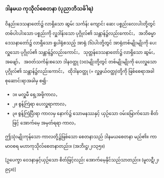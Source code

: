 ### ဒါနမယ ကုသိုလ်စေတနာ (ပုညာဘိသင်္ခါရ)

ဝိနည်းဒေသနာတော်၌ လာရှိသော ဆွမ်း သင်္ကန်း ကျောင်း ဆေး ပစ္စည်းလေးပါးတို့တွင် တစ်ပါးပါးသော ပစ္စည်းကို လှူဒါန်းသော ပုဂ္ဂိုလ်၏ သန္တာန်၌လည်းကောင်း， အဘိဓမ္မာဒေသနာတော်၌ လာရှိသော ရူပါရုံစသည့် အာရုံ (၆)ပါးတို့တွင် အာရုံတစ်မျိုးမျိုးကို ပေးလှူသော ပုဂ္ဂိုလ်၏ သန္တာန်၌လည်းကောင်း， သုတ္တန်ဒေသနာတော်၌ လာရှိသော ဆွမ်း， အဖျော်， အဝတ်သင်္ကန်းစသော ဒါနဝတ္ထု (၁၀)မျိုးတို့တွင် တစ်မျိုးမျိုးကို ပေးလှူသောပုဂ္ဂိုလ်၏ သန္တာန်၌လည်းကောင်း， ထိုဒါနဝတ္ထု (= လှူဖွယ်ဝတ္ထု)တို့ကို ဖြစ်စေရာအခါ စုဆောင်းရာအခါမှ စ၍-

- ၁။ မလှူမီ ရှေ့အဖို့ကာလ，
- ၂။ စွန့်ကြဲရာ ပေးလှူရာကာလ，
- ၃။ စွန့်ကြဲပြီးရာ ကာလမှ နောက်၌ သောမနဿနှင့် ယှဉ်သော ဝမ်းမြောက်သော စိတ်ဖြင့် အောက်မေ့ အမှတ်ရရာ ကာလ，

ဤသုံးမျိုးကုန်သော ကာလတို့၌ဖြစ်သော စေတနာသည် ဒါနမယစေတနာ မည်၏။ 
ကာမာဝစရ မဟာကုသိုလ်စေတနာတည်း။ (အဘိ၊ဋ္ဌ၊၂၊၁၃၅။)

[ဥပေက္ခာ ဝေဒနာနှင့်ယှဉ်သော စိတ်ဖြင့်လည်း အောက်မေ့နိုင်သည်သာတည်း။ (မူလဋီ၊၂၊၉၄။)]

